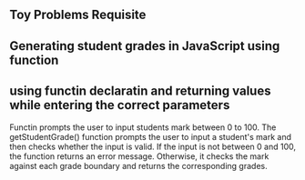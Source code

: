 ## Toy Problems Requisite
## Generating student grades in JavaScript using function
## using functin declaratin and returning values while entering the correct parameters
Functin prompts the user to input students mark between 0 to 100.
The getStudentGrade() function prompts the user to input a student's mark and then checks whether the input is valid. If the input is not between 0 and 100, the function returns an error message. Otherwise, it checks the mark against each grade boundary and returns the corresponding grades. 
